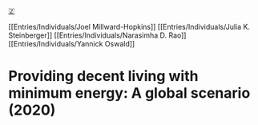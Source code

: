 [🇿](zotero://select/library/items/C3IMLZBJ)

[[Entries/Individuals/Joel Millward-Hopkins]] [[Entries/Individuals/Julia K. Steinberger]] [[Entries/Individuals/Narasimha D. Rao]] [[Entries/Individuals/Yannick Oswald]] 
# Providing decent living with minimum energy: A global scenario (2020)

